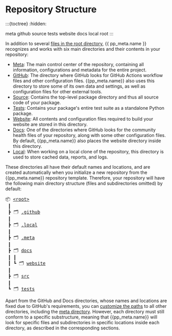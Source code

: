 # Repository Structure

:::{toctree}
:hidden:

meta
github
source
tests
website
docs
local
root
:::

In addition to several [files in the root directory](root),
{{ pp_meta.name }} recognizes and works with six main directories and their contents in your repository:

- [Meta](meta): The main control center of the repository,
  containing all information, configurations and metadata for the entire project.
- [GitHub](github): The directory where GitHub looks for GitHub Actions workflow files
  and other configuration files.
  {{pp_meta.name}} also uses this directory to store some of its own data and settings,
  as well as configuration files for other external tools.
- [Source](source): Contains the top-level package directory and thus all source code of your package.
- [Tests](tests): Contains your package's entire test suite as a standalone Python package.
- [Website](website): All contents and configuration files required to build your website
  are stored in this directory.
- [Docs](docs): One of the directories where GitHub looks for
  the community health files of your repository,
  along with some other configuration files.
  By default, {{pp_meta.name}} also places the website directory inside this directory.
- [Local](local): When working on a local clone of the repository,
  this directory is used to store cached data, reports, and logs. 

These directories all have their default names and locations,
and are created automatically when you initialize a new repository
from the {{pp_meta.name}} repository template.
Therefore, your repository will have the following
main directory structure (files and subdirectories omitted) by default:

<pre>
📦 <a href="root" title="Root Files">&lt;root&gt;</a>
 ┃
 ┣ 🗂 <a href="github" title="GitHub Directory">.github</a>
 ┃
 ┣ 🗂 <a href="local" title="Local Directory">.local</a>
 ┃
 ┣ 🗂 <a href="meta" title="Meta Directory">.meta</a>
 ┃
 ┣ 🗂 <a href="docs" title="Docs Directory">docs</a>
 ┃ ┃
 ┃ ┗ 🗂 <a href="website" title="Website Directory">website</a>
 ┃
 ┣ 🗂 <a href="source" title="Source Directory">src</a>
 ┃
 ┗ 🗂 <a href="tests" title="Tests Directory">tests</a>
</pre>

Apart from the GitHub and Docs directories, whose names and locations are fixed due to GitHub's requirements,
you can [customize the paths](../../control/options/path.md) to all other directories,
including the [meta directory](../../control/structure.md).
However, each directory must still conform to a specific substructure,
meaning that {{pp_meta.name}} will look for specific files and subdirectories
in specific locations inside each directory, as described in the corresponding sections.
